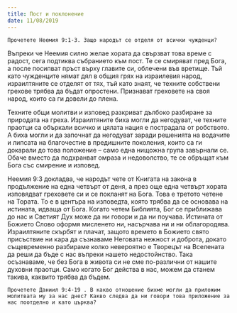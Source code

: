 ```yaml
---
title: Пост и поклонение
date: 11/08/2019
---
```


`Прочетете Неемия 9:1-3. Защо народът се отделя от всички чужденци?`

Въпреки че Неемия силно желае хората да свързват това време с радост, сега подтиква събранието към пост. Те се смиряват пред Бога, а после посипват пръст върху главите си, облечени във вретище. Тъй като чужденците нямат дял в общия грях на израилевия народ, израилтяните се отделят от тях, тъй като знаят, че техните собствени грехове трябва да бъдат опростени. Признават греховете на своя народ, които са ги довели до плена.

Техните общи молитви и изповед разкриват дълбоко разбиране за природата на греха. Израилтяните биха могли да негодуват, че техните праотци са объркали всичко и цялата нация е пострадала от робството. А биха могли и да започнат да негодуват заради решенията на водачите и липсата на благочестие в предишните поколения, които са ги докарали до това положение – само една нищожна група завърнали се. Обаче вместо да подхранват омраза и недоволство, те се обръщат към Бога със смирение и изповед.

Неемия 9:3 докладва, че народът чете от Книгата на закона в продължение на една четвърт от деня, а през още една четвърт хората изповядват греховете си и се покланят на Бога. Това е третото четене на Тората. То е в центъра на изповедта, която трябва да се основава на истината, идваща от Бога. Когато четем Библията, Бог се приближава до нас и Светият Дух може да ни говори и да ни поучава. Истината от Божието Слово оформя мисленето ни, насърчава ни и ни облагородява. Израилтяните скърбят и плачат, защото времето в Божието свято присъствие ни кара да съзнаваме Неговата нежност и доброта, докато същевременно разбираме колко невероятно е Творецът на Вселената да реши да бъде с нас въпреки нашето недостойнство. Така осъзнаваме, че без Бога в живота си не сме по-различни от нашите духовни праотци. Само когато Бог действа в нас, можем да станем такива, каквито трябва да бъдем.

`Прочетете Даниил 9:4-19 . В какво отношение бихме могли да приложим молитвата му за нас днес? Какво следва да ни говори това приложение за нас поотделно и като църква?`